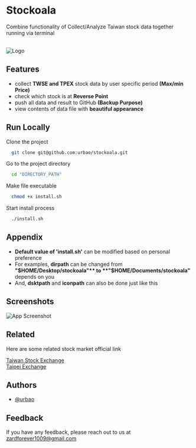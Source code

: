
# Stockoala

Combine functionality of Collect/Analyze Taiwan stock data together running via terminal<br/><br/>



![Logo](https://cdn-icons-png.flaticon.com/256/424/424783.png)


## Features

- collect **TWSE and TPEX** stock data by user specific period **(Max/min Price)**
- check which stock is at **Reverse Point**  
- push all data and result to GitHub **(Backup Purpose)**
- view contents of data file with **beautiful appearance**


## Run Locally

Clone the project

```bash
  git clone git@github.com:urbao/stockoala.git
```

Go to the project directory

```bash
  cd "DIRECTORY_PATH"
```

Make file executable

```bash
  chmod +x install.sh
```

Start install process

```bash
  ./install.sh
```


## Appendix

- **Default value  of 'install.sh'** can be modified based on personal preference<br/>
- For examples, **dirpath** can be changed from **"$HOME/Desktop/stockoala"** to **"$HOME/Documents/stockoala"** depends on you<br/>
- And, **dsktpath** and **iconpath** can also be done just like this<br/>

## Screenshots

![App Screenshot](https://via.placeholder.com/468x300?text=App+Screenshot+Here)


## Related

Here are some related stock market official link

[Taiwan Stock Exchange](https://www.twse.com.tw/zh/page/trading/exchange/STOCK_DAY.html)<br/>
[Taipei Exchange](https://www.tpex.org.tw/web/stock/aftertrading/daily_trading_info/st43.php?l=zh-tw)<br/>

## Authors

- [@urbao](https://www.github.com/urbao)


## Feedback

If you have any feedback, please reach out to us at zardforever1009@gmail.com

